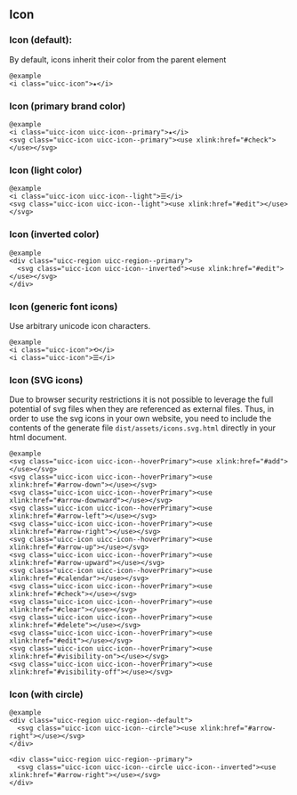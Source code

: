 ## Icon

### Icon (default):

By default, icons inherit their color from the parent element 

    @example
    <i class="uicc-icon">★</i>

### Icon (primary brand color)
  
    @example
    <i class="uicc-icon uicc-icon--primary">★</i>
    <svg class="uicc-icon uicc-icon--primary"><use xlink:href="#check"></use></svg>

### Icon (light color)
  
    @example
    <i class="uicc-icon uicc-icon--light">☰</i>
    <svg class="uicc-icon uicc-icon--light"><use xlink:href="#edit"></use></svg>

### Icon (inverted color)
  
    @example
    <div class="uicc-region uicc-region--primary">
      <svg class="uicc-icon uicc-icon--inverted"><use xlink:href="#edit"></use></svg>
    </div>


### Icon (generic font icons)

Use arbitrary unicode icon characters.

    @example
    <i class="uicc-icon">⟲</i>
    <i class="uicc-icon">☰</i>

### Icon (SVG icons)

Due to browser security restrictions it is not possible to leverage the full potential of svg files when they are referenced as external files. Thus, in order to use the svg icons in your own website, you need to include the contents of the generate file `dist/assets/icons.svg.html` directly in your html document.

    @example
    <svg class="uicc-icon uicc-icon--hoverPrimary"><use xlink:href="#add"></use></svg>
    <svg class="uicc-icon uicc-icon--hoverPrimary"><use xlink:href="#arrow-down"></use></svg>
    <svg class="uicc-icon uicc-icon--hoverPrimary"><use xlink:href="#arrow-downward"></use></svg>
    <svg class="uicc-icon uicc-icon--hoverPrimary"><use xlink:href="#arrow-left"></use></svg>
    <svg class="uicc-icon uicc-icon--hoverPrimary"><use xlink:href="#arrow-right"></use></svg>
    <svg class="uicc-icon uicc-icon--hoverPrimary"><use xlink:href="#arrow-up"></use></svg>
    <svg class="uicc-icon uicc-icon--hoverPrimary"><use xlink:href="#arrow-upward"></use></svg>
    <svg class="uicc-icon uicc-icon--hoverPrimary"><use xlink:href="#calendar"></use></svg>
    <svg class="uicc-icon uicc-icon--hoverPrimary"><use xlink:href="#check"></use></svg>
    <svg class="uicc-icon uicc-icon--hoverPrimary"><use xlink:href="#clear"></use></svg>
    <svg class="uicc-icon uicc-icon--hoverPrimary"><use xlink:href="#delete"></use></svg>
    <svg class="uicc-icon uicc-icon--hoverPrimary"><use xlink:href="#edit"></use></svg>
    <svg class="uicc-icon uicc-icon--hoverPrimary"><use xlink:href="#visibility-on"></use></svg>
    <svg class="uicc-icon uicc-icon--hoverPrimary"><use xlink:href="#visibility-off"></use></svg>


### Icon (with circle)

    @example
    <div class="uicc-region uicc-region--default">
      <svg class="uicc-icon uicc-icon--circle"><use xlink:href="#arrow-right"></use></svg>
    </div>

    <div class="uicc-region uicc-region--primary">
      <svg class="uicc-icon uicc-icon--circle uicc-icon--inverted"><use xlink:href="#arrow-right"></use></svg>
    </div>